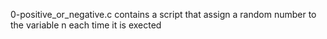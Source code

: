 0-positive_or_negative.c contains a script that assign a random number to the variable n each time it is exected
